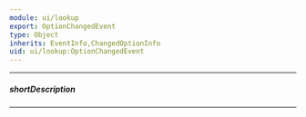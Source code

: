 ```yaml
---
module: ui/lookup
export: OptionChangedEvent
type: Object
inherits: EventInfo,ChangedOptionInfo
uid: ui/lookup:OptionChangedEvent
---
```

---
##### shortDescription
<!-- Description goes here -->

---
<!-- Description goes here -->